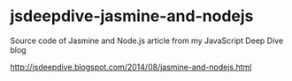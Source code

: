 jsdeepdive-jasmine-and-nodejs
=============================

Source code of Jasmine and Node.js article from my JavaScript Deep Dive blog

http://jsdeepdive.blogspot.com/2014/08/jasmine-and-nodejs.html
